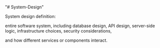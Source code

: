"# System-Design" 

System design definition:

 entire software system, including database design, API design, server-side logic, infrastructure choices, security considerations, 

and how different services or components interact.

